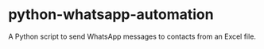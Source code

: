 # python-whatsapp-automation
A Python script to send WhatsApp messages to contacts from an Excel file.
